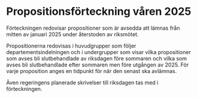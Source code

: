 # Propositionsförteckning våren 2025

Förteckningen redovisar propositioner som är avsedda att lämnas från mitten av januari 2025 under återstoden av riksmötet.

Propositionerna redovisas i huvudgrupper som följer departementsindelningen och i undergrupper som visar vilka propositioner som avses bli slutbehandlade av riksdagen före sommaren och vilka som avses bli slutbehandlade efter sommaren men före utgången av 2025. För varje proposition anges en tidpunkt för när den senast ska avlämnas.

Även regeringens planerade skrivelser till riksdagen tas med i förteckningen.
